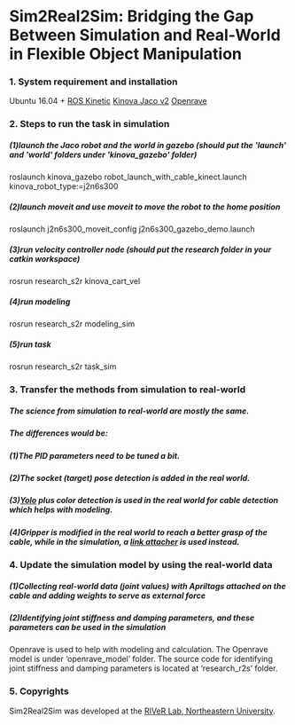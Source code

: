 # Sim2Real2Sim: Bridging the Gap Between Simulation and Real-World in Flexible Object Manipulation


### 1. System requirement and installation

Ubuntu 16.04 + [ROS Kinetic](http://wiki.ros.org/kinetic/Installation/Ubuntu)
[Kinova Jaco v2](https://github.com/Kinovarobotics/kinova-ros)
[Openrave](https://github.com/yueyeyuniao/openrave)

### 2. Steps to run the task in simulation

##### (1)launch the Jaco robot and the world in gazebo (should put the 'launch' and 'world' folders under 'kinova_gazebo' folder)
roslaunch kinova_gazebo robot_launch_with_cable_kinect.launch kinova_robot_type:=j2n6s300
##### (2)launch moveit and use moveit to move the robot to the home position
roslaunch j2n6s300_moveit_config j2n6s300_gazebo_demo.launch
##### (3)run velocity controller node (should put the research folder in your catkin workspace)
rosrun research_s2r kinova_cart_vel
##### (4)run modeling
rosrun research_s2r modeling_sim
##### (5)run task
rosrun research_s2r task_sim

### 3. Transfer the methods from simulation to real-world
##### The science from simulation to real-world are mostly the same.
##### The differences would be:
##### (1)The PID parameters need to be tuned a bit. 
##### (2)The socket (target) pose detection is added in the real world.
##### (3)[Yolo](https://github.com/pjreddie/darknet/wiki/YOLO:-Real-Time-Object-Detection) plus color detection is used in the real world for cable detection which helps with modeling.
##### (4)Gripper is modified in the real world to reach a better grasp of the cable, while in the simulation, a [link attacher](https://github.com/pal-robotics/gazebo_ros_link_attacher) is used instead.

### 4. Update the simulation model by using the real-world data
##### (1)Collecting real-world data (joint values) with Apriltags attached on the cable and adding weights to serve as external force
##### (2)Identifying joint stiffness and damping parameters, and these parameters can be used in the simulation
Openrave is used to help with modeling and calculation. The Openrave model is under ‘openrave_model’ folder. The source code for identifying joint stiffness and damping parameters is located at ‘research_r2s’ folder.

### 5. Copyrights
Sim2Real2Sim was developed at the [RIVeR Lab, Northeastern University](http://robot.neu.edu/).


